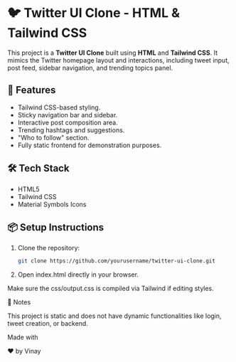# 🐦 Twitter UI Clone - HTML & Tailwind CSS

This project is a **Twitter UI Clone** built using **HTML** and **Tailwind CSS**. It mimics the Twitter homepage layout and interactions, including tweet input, post feed, sidebar navigation, and trending topics panel.

## 🚀 Features

- Tailwind CSS-based styling.
- Sticky navigation bar and sidebar.
- Interactive post composition area.
- Trending hashtags and suggestions.
- "Who to follow" section.
- Fully static frontend for demonstration purposes.


## 🛠️ Tech Stack

- HTML5
- Tailwind CSS
- Material Symbols Icons

## 📦 Setup Instructions

1. Clone the repository:

   ```bash
   git clone https://github.com/yourusername/twitter-ui-clone.git
   ```
   
2. Open index.html directly in your browser.

Make sure the css/output.css is compiled via Tailwind if editing styles.


📌 Notes

This project is static and does not have dynamic functionalities like login, tweet creation, or backend.


Made with 

❤️ by Vinay

